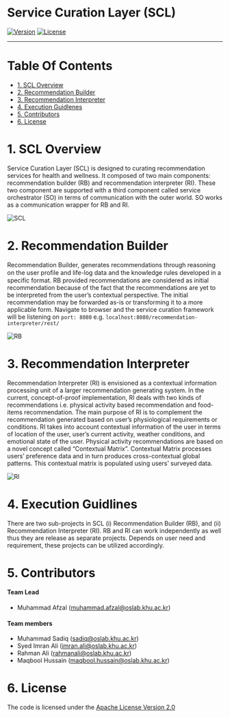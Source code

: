 # Service Curation Layer (SCL)
[![Version](https://img.shields.io/badge/SCL-2.5-orange.svg)](http://www.miningminds.re.kr/approach/)
[![License](https://img.shields.io/badge/Apache%20License%20-Version%202.0-yellowgreen.svg)](https://www.apache.org/licenses/LICENSE-2.0)

--------------------------

# Table Of Contents
- [1. SCL Overview](#1-scl-overview)
- [2. Recommendation Builder](#2-recommendation-builder)
- [3. Recommendation Interpreter](#3-recommendation-interpreter)
- [4. Execution Guidlenes](#4-execution-guidelines)
- [5. Contributors](#5-contributors)
- [6. License](#5-license)
  
# 1. SCL Overview

Service Curation Layer (SCL) is designed to curating recommendation services for health and wellness. It composed of two main components: recommendation builder (RB) and recommendation interpreter (RI). These two component are supported with a third component called service orchestrator (SO) in terms of communication with the outer world. SO works as a communication wrapper for RB and RI. 

![SCL](https://github.com/ubiquitous-computing-lab/mining-minds/blob/gh-pages/figures/scl/scl_arch.png)

# 2. Recommendation Builder

Recommendation Builder, generates recommendations through reasoning on the user proﬁle and life-log data and the knowledge rules developed in a specific format. RB provided recommendations are considered as initial recommendation because of the fact that the recommendations are yet to be interpreted from the user’s contextual perspective. The initial recommendation may be forwarded as-is or transforming it to a more applicable form.
Navigate to browser and the service curation framework will be listening on `port: 8080`
e.g. `localhost:8080/recommendation-interpreter/rest/`

![RB](https://github.com/ubiquitous-computing-lab/mining-minds/blob/gh-pages/figures/scl/rb_arch.png)


# 3. Recommendation Interpreter

Recommendation Interpreter (RI) is envisioned as a contextual information processing unit of a larger recommendation generating system. In the current, concept-of-proof implementation, RI deals with two kinds of recommendations i.e. physical activity based recommendation and food-items recommendation. The main purpose of RI is to complement the recommendation generated based on user’s physiological requirements or conditions. RI takes into account contextual information of the user in terms of location of the user, user’s current activity, weather conditions, and emotional state of the user. Physical activity recommendations are based on a novel concept called “Contextual Matrix”. Contextual Matrix processes users’ preference data and in turn produces cross-contextual global patterns. This contextual matrix is populated using users’ surveyed data.

![RI](https://github.com/ubiquitous-computing-lab/mining-minds/blob/gh-pages/figures/scl/ri_arch.png)

# 4. Execution Guidlines
There are two sub-projects in SCL (i) Recommendation Builder (RB), and (ii) Recommendation Interpreter (RI). RB and RI can work independently as well thus they are release as separate projects. Depends on user need and requirement, these projects can be utilized accordingly.

# 5. Contributors

#### Team Lead 

- Muhammad Afzal (muhammad.afzal@oslab.khu.ac.kr)

#### Team members 

- Muhammad Sadiq (sadiq@oslab.khu.ac.kr)
- Syed Imran Ali (imran.ali@oslab.khu.ac.kr)
- Rahman Ali (rahmanali@oslab.khu.ac.kr)
- Maqbool Hussain (maqbool.hussain@oslab.khu.ac.kr)

# 6. License
The code is licensed under the [Apache License Version 2.0](http://www.apache.org/licenses/LICENSE-2.0)
